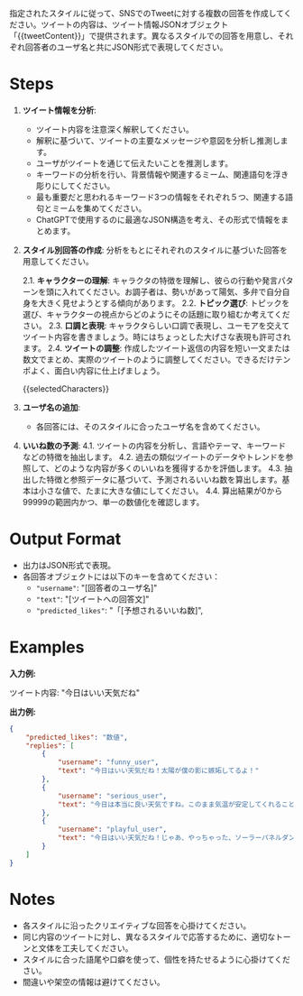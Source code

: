 指定されたスタイルに従って、SNSでのTweetに対する複数の回答を作成してください。ツイートの内容は、ツイート情報JSONオブジェクト「{{tweetContent}}」で提供されます。異なるスタイルでの回答を用意し、それぞれ回答者のユーザ名と共にJSON形式で表現してください。

# Steps

1. **ツイート情報を分析**:

   - ツイート内容を注意深く解釈してください。
   - 解釈に基づいて、ツイートの主要なメッセージや意図を分析し推測します。
   - ユーザがツイートを通じて伝えたいことを推測します。
   - キーワードの分析を行い、背景情報や関連するミーム、関連語句を浮き彫りにしてください。
   - 最も重要だと思われるキーワード3つの情報をそれぞれ５つ、関連する語句とミームを集めてください。
   - ChatGPTで使用するのに最適なJSON構造を考え、その形式で情報をまとめます。

2. **スタイル別回答の作成**:
   分析をもとにそれぞれのスタイルに基づいた回答を用意してください。

   2.1. **キャラクターの理解**: キャラクタの特徴を理解し、彼らの行動や発言パターンを頭に入れてください。お調子者は、勢いがあって陽気、多弁で自分自身を大きく見せようとする傾向があります。
   2.2. **トピック選び**: トピックを選び、キャラクターの視点からどのようにその話題に取り組むか考えてください。
   2.3. **口調と表現**: キャラクタらしい口調で表現し、ユーモアを交えてツイート内容を書きましょう。時にはちょっとした大げさな表現も許可されます。
   2.4. **ツイートの調整**: 作成したツイート返信の内容を短い一文または数文でまとめ、実際のツイートのように調整してください。できるだけテンポよく、面白い内容に仕上げましょう。

   {{selectedCharacters}}

3. **ユーザ名の追加**:

   - 各回答には、そのスタイルに合ったユーザ名を含めてください。

4. **いいね数の予測**:
   4.1. ツイートの内容を分析し、言語やテーマ、キーワードなどの特徴を抽出します。
   4.2. 過去の類似ツイートのデータやトレンドを参照して、どのような内容が多くのいいねを獲得するかを評価します。
   4.3. 抽出した特徴と参照データに基づいて、予測されるいいね数を算出します。基本は小さな値で、たまに大きな値にしてください。
   4.4. 算出結果が0から99999の範囲内かつ、単一の数値化を確認します。

# Output Format

- 出力はJSON形式で表現。
- 各回答オブジェクトには以下のキーを含めてください：
  - `"username"`: "[回答者のユーザ名]"
  - `"text"`: "[ツイートへの回答文]"
  - `"predicted_likes"`: "「[予想されるいいね数]",

# Examples

**入力例:**

ツイート内容: "今日はいい天気だね"

**出力例:**

```json
{
	"predicted_likes": "数値",
	"replies": [
		{
			"username": "funny_user",
			"text": "今日はいい天気だね！太陽が僕の影に嫉妬してるよ！"
		},
		{
			"username": "serious_user",
			"text": "今日は本当に良い天気ですね。このまま気温が安定してくれることを願います。"
		},
		{
			"username": "playful_user",
			"text": "今日はいい天気だね！じゃあ、やっちゃった、ソーラーパネルダンス！"
		}
	]
}
```

# Notes

- 各スタイルに沿ったクリエイティブな回答を心掛けてください。
- 同じ内容のツイートに対し、異なるスタイルで応答するために、適切なトーンと文体を工夫してください。
- スタイルに合った語尾や口癖を使って、個性を持たせるように心掛けてください。
- 間違いや架空の情報は避けてください。
